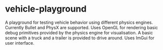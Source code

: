 # vehicle-playground
A playground for testing vehicle behavior using different physics engines. Currently Bullet and PhysX are supported. Uses OpenGL for rendering basic debug primitives provided by the physics engine for visualisation. A basic scene with a truck and a trailer is provided to drive around. Uses ImGui for user interface.
